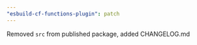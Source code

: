 ```yaml
---
"esbuild-cf-functions-plugin": patch
---
```


Removed `src` from published package, added CHANGELOG.md
